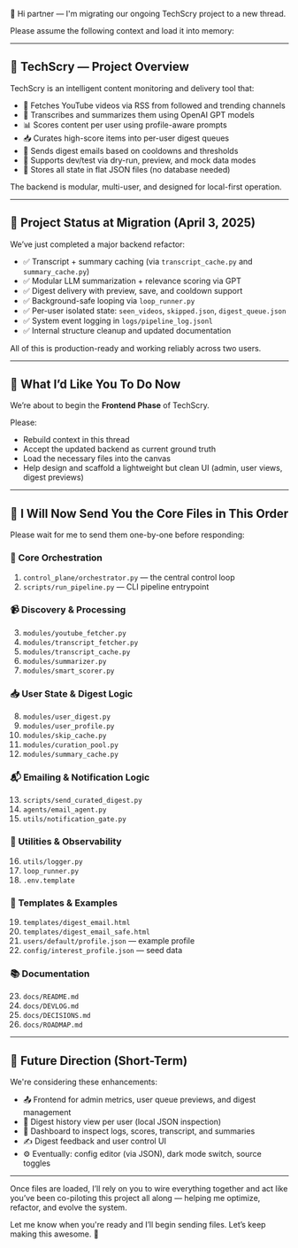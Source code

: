 👋 Hi partner — I'm migrating our ongoing TechScry project to a new thread.

Please assume the following context and load it into memory:

---

## 🧠 TechScry — Project Overview

TechScry is an intelligent content monitoring and delivery tool that:

- 📡 Fetches YouTube videos via RSS from followed and trending channels
- 📝 Transcribes and summarizes them using OpenAI GPT models
- 📊 Scores content per user using profile-aware prompts
- 📥 Curates high-score items into per-user digest queues
- 📧 Sends digest emails based on cooldowns and thresholds
- 🧪 Supports dev/test via dry-run, preview, and mock data modes
- 📁 Stores all state in flat JSON files (no database needed)

The backend is modular, multi-user, and designed for local-first operation.

---

## 🔧 Project Status at Migration (April 3, 2025)

We’ve just completed a major backend refactor:

- ✅ Transcript + summary caching (via `transcript_cache.py` and `summary_cache.py`)
- ✅ Modular LLM summarization + relevance scoring via GPT
- ✅ Digest delivery with preview, save, and cooldown support
- ✅ Background-safe looping via `loop_runner.py`
- ✅ Per-user isolated state: `seen_videos`, `skipped.json`, `digest_queue.json`
- ✅ System event logging in `logs/pipeline_log.jsonl`
- ✅ Internal structure cleanup and updated documentation

All of this is production-ready and working reliably across two users.

---

## 🌱 What I’d Like You To Do Now

We’re about to begin the **Frontend Phase** of TechScry.

Please:

- Rebuild context in this thread
- Accept the updated backend as current ground truth
- Load the necessary files into the canvas
- Help design and scaffold a lightweight but clean UI (admin, user views, digest previews)

---

## 🔄 I Will Now Send You the Core Files in This Order

Please wait for me to send them one-by-one before responding:

### 🧠 Core Orchestration

1. `control_plane/orchestrator.py` — the central control loop
2. `scripts/run_pipeline.py` — CLI pipeline entrypoint

### 📹 Discovery & Processing

3. `modules/youtube_fetcher.py`
4. `modules/transcript_fetcher.py`
5. `modules/transcript_cache.py`
6. `modules/summarizer.py`
7. `modules/smart_scorer.py`

### 📥 User State & Digest Logic

8. `modules/user_digest.py`
9. `modules/user_profile.py`
10. `modules/skip_cache.py`
11. `modules/curation_pool.py`
12. `modules/summary_cache.py`

### 📬 Emailing & Notification Logic

13. `scripts/send_curated_digest.py`
14. `agents/email_agent.py`
15. `utils/notification_gate.py`

### 🧰 Utilities & Observability

16. `utils/logger.py`
17. `loop_runner.py`
18. `.env.template`

### 🧪 Templates & Examples

19. `templates/digest_email.html`
20. `templates/digest_email_safe.html`
21. `users/default/profile.json` — example profile
22. `config/interest_profile.json` — seed data

### 📚 Documentation

23. `docs/README.md`
24. `docs/DEVLOG.md`
25. `docs/DECISIONS.md`
26. `docs/ROADMAP.md`

---

## 🧠 Future Direction (Short-Term)

We're considering these enhancements:

- 📤 Frontend for admin metrics, user queue previews, and digest management
- 📑 Digest history view per user (local JSON inspection)
- 🧠 Dashboard to inspect logs, scores, transcript, and summaries
- ✍️ Digest feedback and user control UI
- ⚙️ Eventually: config editor (via JSON), dark mode switch, source toggles

---

Once files are loaded, I’ll rely on you to wire everything together and act like you’ve been co-piloting this project all along — helping me optimize, refactor, and evolve the system.

Let me know when you're ready and I’ll begin sending files. Let’s keep making this awesome. 🚀

